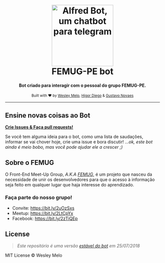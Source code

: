 <h1 align="center">
  <br>
  <a href="https://t.me/femugPE_bot" title="Click to see" target="_blank"><img src="https://github.com/wesmelo/femugPE-bot/blob/master/src/img/FEMUG_bot.png" alt="Alfred Bot, um chatbot para telegram" width="200"></a>
  <br>
  FEMUG-PE bot
</h1>
<h4 align="center">Bot criado para interagir com o pessoal do grupo FEMUG-PE.</h4>

<p align="center">
  <sub> Built with ❤︎ by
  <a href="https://github.com/wesmelo" target="_blank" rel="noopener">Wesley Melo</a>,
  <a href="https://github.com/higordiego" target="_blank" rel="noopener">Higor Diego</a> &
  <a href="https://github.com/gustavonovaes" target="_blank" rel="noopener">Gustavo Novaes</a>
</p>



---


## Ensine novas coisas ao Bot 
[**Crie Issues & Faça pull requests!**](/CONTRIBUTING.md)

Se você tem alguma ideia para o bot, como uma lista de saudações, informar se vai chover hoje, crie uma issue e bora discutir!
_...ok, este bot ainda é meio bobo, mas você pode ajudar ele a crescer ;)_

## Sobre o FEMUG
O Front-End Meet-Up Group, _A.K.A [FEMUG](https://github.com/FEMUGPE/FEMUGPE)_, é um projeto que nasceu da necessidade de unir os desenvolvedores para que o acesso à informação seja feito em qualquer lugar que haja interesse do aprendizado.

### Faça parte do nosso grupo!
 - Convite: https://bit.ly/2uOzSxs 
 - Meetup: https://bit.ly/2LtCpYx 
 - Facebook: https://bit.ly/2zTiQEp

## License
>_Este repositório é uma versão [estável do bot](https://github.com/wesmelo/femugPE-bot) em 25/07/2018_

MIT License © Wesley Melo
